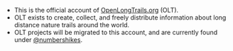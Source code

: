 - This is the official account of [OpenLongTrails.org](https://www.openlongtrails.org/) (OLT).
- OLT exists to create, collect, and freely distribute information about long distance nature trails around the world.
- OLT projects will be migrated to this account, and are currently found under [@numbershikes](https://github.com/numbershikes).

<!---
OpenLongTrails/OpenLongTrails is a ✨ special ✨ repository because its `README.md` (this file) appears on your GitHub profile.
You can click the Preview link to take a look at your changes.
--->

